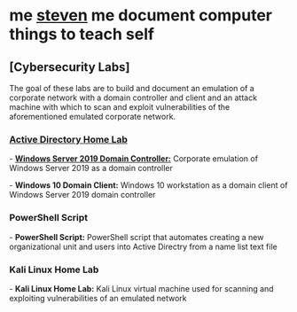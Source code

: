<h1>me <a href="https://www.linkedin.com/in/steven-porciuncula-880b06287/">steven</a> me document computer things to teach self</h1>

<h2>[Cybersecurity Labs]</h2>
The goal of these labs are to build and document an emulation of a corporate network with a domain controller and client and an attack machine with which to scan and exploit vulnerabilities of the aforementioned emulated corporate network.
<h3><p><b><u>Active Directory Home Lab</u></b></p></h3>
<p>- <b><a href="https://github.com/smpcyber/WindowsServer2019DomainController">Windows Server 2019 Domain Controller:</a></b> Corporate emulation of Windows Server 2019 as a domain controller</p>
<p>- <b>Windows 10 Domain Client:</b> Windows 10 workstation as a domain client of Windows Server 2019 domain controller</p>

<h3>PowerShell Script</h3>
<p>- <b>PowerShell Script:</b> PowerShell script that automates creating a new organizational unit and users into Active Directry from a name list text file</p>

<h3>Kali Linux Home Lab</h3>
<p>- <b>Kali Linux Home Lab:</b> Kali Linux virtual machine used for scanning and exploiting vulnerabilities of an emulated network</p>
